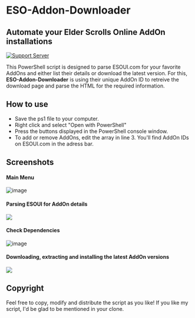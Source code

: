 # ESO-Addon-Downloader
## Automate your Elder Scrolls Online AddOn installations
[![Support Server](https://img.shields.io/discord/409050120894545920?color=%23ef5600&label=DISCORD&style=for-the-badge)](https://discord.gg/YP4eNUF)

This PowerShell script is designed to parse ESOUI.com for your favorite AddOns and either list their details or download the latest version. For this, **ESO-Addon-Downloader** is using their unique AddOn ID to retreive the download page and parse the HTML for the required information.

## How to use

- Save the ps1 file to your computer.
- Right click and select "Open with PowerShell"
- Press the buttons displayed in the PowerShell console window.
- To add or remove AddOns, edit the array in line 3. You'll find AddOn IDs on ESOUI.com in the adress bar.

## Screenshots
#### Main Menu
![image](https://github.com/ceruulean/ESO-AddOn-Downloader/assets/41603229/6aceb91e-7437-4bb1-a3fe-d37c9964cd5f)

#### Parsing ESOUI for AddOn details
![](https://i.imgur.com/o4kFdKk.png)
#### Check Dependencies
![image](https://github.com/ceruulean/ESO-AddOn-Downloader/assets/41603229/e05adaef-df9e-491e-a078-2eee0d0a10fb)

#### Downloading, extracting and installing the latest AddOn versions
![](https://i.imgur.com/zYlLtm9.png)

## Copyright
Feel free to copy, modify and distribute the script as you like! If you like my script, I'd be glad to be mentioned in your clone.
